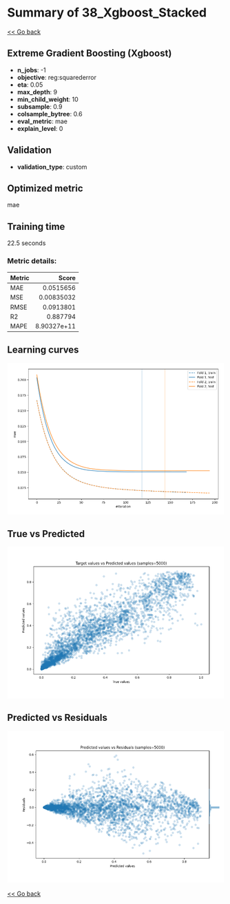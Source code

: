 # Summary of 38_Xgboost_Stacked

[<< Go back](../README.md)


## Extreme Gradient Boosting (Xgboost)
- **n_jobs**: -1
- **objective**: reg:squarederror
- **eta**: 0.05
- **max_depth**: 9
- **min_child_weight**: 10
- **subsample**: 0.9
- **colsample_bytree**: 0.6
- **eval_metric**: mae
- **explain_level**: 0

## Validation
 - **validation_type**: custom

## Optimized metric
mae

## Training time

22.5 seconds

### Metric details:
| Metric   |       Score |
|:---------|------------:|
| MAE      | 0.0515656   |
| MSE      | 0.00835032  |
| RMSE     | 0.0913801   |
| R2       | 0.887794    |
| MAPE     | 8.90327e+11 |



## Learning curves
![Learning curves](learning_curves.png)
## True vs Predicted

![True vs Predicted](true_vs_predicted.png)


## Predicted vs Residuals

![Predicted vs Residuals](predicted_vs_residuals.png)



[<< Go back](../README.md)
